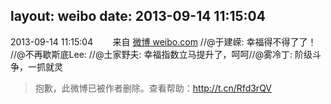 layout: weibo
date: 2013-09-14 11:15:04
---
2013-09-14 11:15:04  &nbsp;&nbsp;&nbsp;&nbsp;&nbsp;&nbsp; 来自 <a href="http://weibo.com/" rel="nofollow">微博 weibo.com</a>
//@于建嵘: 幸福得不得了了！ //@不再歇斯底Lee: //@土家野夫: 幸福指数立马提升了，呵呵//@雾冷丁: 阶级斗争，一抓就灵
>  抱歉，此微博已被作者删除。查看帮助：http://t.cn/Rfd3rQV
